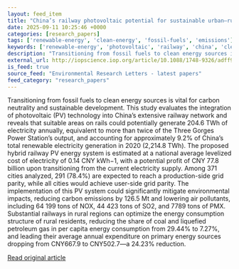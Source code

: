 ```yaml
---
layout: feed_item
title: "China’s railway photovoltaic potential for sustainable urban–rural energy transition"
date: 2025-09-11 10:25:46 +0000
categories: [research_papers]
tags: ['renewable-energy', 'clean-energy', 'fossil-fuels', 'emissions']
keywords: ['renewable-energy', 'photovoltaic', 'railway', 'china', 'clean-energy', 'fossil-fuels', 'emissions']
description: "Transitioning from fossil fuels to clean energy sources is vital for carbon neutrality and sustainable development"
external_url: http://iopscience.iop.org/article/10.1088/1748-9326/adff95
is_feed: true
source_feed: "Environmental Research Letters - latest papers"
feed_category: "research_papers"
---
```


Transitioning from fossil fuels to clean energy sources is vital for carbon neutrality and sustainable development. This study evaluates the integration of photovoltaic (PV) technology into China’s extensive railway network and reveals that suitable areas on rails could potentially generate 204.6 TWh of electricity annually, equivalent to more than twice of the Three Gorges Power Station’s output, and accounting for approximately 9.2% of China’s total renewable electricity generation in 2020 (2,214.8 TWh). The proposed hybrid railway PV energy system is estimated at a national average levelized cost of electricity of 0.14 CNY kWh−1, with a potential profit of CNY 77.8 billion upon transitioning from the current electricity supply. Among 371 cities analyzed, 291 (78.4%) are expected to reach a production-side grid parity, while all cities would achieve user-side grid parity. The implementation of this PV system could significantly mitigate environmental impacts, reducing carbon emissions by 126.5 Mt and lowering air pollutants, including 64 199 tons of NOX, 44 423 tons of SO2, and 7789 tons of PMX. Substantial railways in rural regions can optimize the energy consumption structure of rural residents, reducing the share of coal and liquefied petroleum gas in per capita energy consumption from 29.44% to 7.27%, and leading their average annual expenditure on primary energy sources dropping from CNY667.9 to CNY502.7—a 24.23% reduction.

[Read original article](http://iopscience.iop.org/article/10.1088/1748-9326/adff95)
